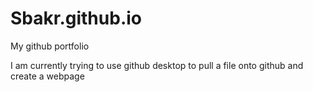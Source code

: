 # Sbakr.github.io
My github portfolio

I am currently trying to use github desktop to pull a file onto github and create a webpage
